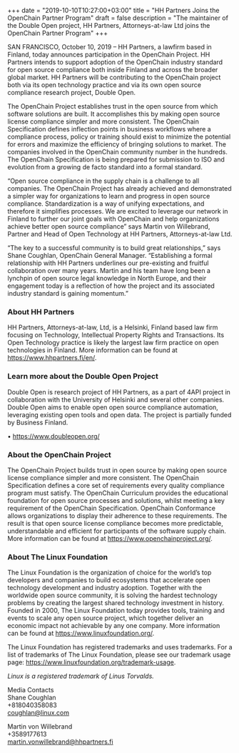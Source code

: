 +++
date = "2019-10-10T10:27:00+03:00"
title = "HH Partners Joins the OpenChain Partner Program"
draft = false
description = "The maintainer of the Double Open project, HH Partners, Attorneys-at-law Ltd joins the OpenChain Partner Program"
+++

SAN FRANCISCO, October 10, 2019 – HH Partners, a lawfirm based in Finland, today announces participation in the OpenChain Project. HH Partners intends to support adoption of the OpenChain industry standard for open source compliance both inside Finland and across the broader global market. HH Partners will be contributing to the OpenChain project both via its open technology practice and via its own open source compliance research project, Double Open. 

The OpenChain Project establishes trust in the open source from which software solutions are built. It accomplishes this by making open source license compliance simpler and more consistent. The OpenChain Specification defines inflection points in business workflows where a compliance process, policy or training should exist to minimize the potential for errors and maximize the efficiency of bringing solutions to market. The companies involved in the OpenChain community number in the hundreds. The OpenChain Specification is being prepared for submission to ISO and evolution from a growing de facto standard into a formal standard.

“Open source compliance in the supply chain is a challenge to all companies. The OpenChain Project has already achieved and demonstrated a simpler way for organizations to learn and progress in open source compliance. Standardization is a way of unifying expectations, and therefore it simplifies processes. We are excited to leverage our network in Finland to further our joint goals with OpenChain and help organizations achieve better open source compliance” says Martin von Willebrand, Partner and Head of Open Technology at HH Partners, Attorneys-at-law Ltd. 

“The key to a successful community is to build great relationships,” says Shane Coughlan, OpenChain General Manager. “Establishing a formal relationship with HH Partners underlines our pre-existing and fruitful collaboration over many years. Martin and his team have long been a lynchpin of open source legal knowledge in North Europe, and their engagement today is a reflection of how the project and its associated industry standard is gaining momentum.”

### **About HH Partners**  
HH Partners, Attorneys-at-law, Ltd, is a Helsinki, Finland based law firm focusing on Technology, Intellectual Property Rights and Transactions. Its Open Technology practice is likely the largest law firm practice on open technologies in Finland. More information can be found at https://www.hhpartners.fi/en/.

### **Learn more about the Double Open Project**  
Double Open is research project of HH Partners, as a part of 4API project in collaboration with the University of Helsinki and several other companies. Double Open aims to enable open open source compliance automation, leveraging existing open tools and open data. The project is partially funded by Business Finland.  

•	https://www.doubleopen.org/

### **About the OpenChain Project**  
The OpenChain Project builds trust in open source by making open source license compliance simpler and more consistent. The OpenChain Specification defines a core set of requirements every quality compliance program must satisfy. The OpenChain Curriculum provides the educational foundation for open source processes and solutions, whilst meeting a key requirement of the OpenChain Specification. OpenChain Conformance allows organizations to display their adherence to these requirements. The result is that open source license compliance becomes more predictable, understandable and efficient for participants of the software supply chain. More information can be found at https://www.openchainproject.org/.

### **About The Linux Foundation**  
The Linux Foundation is the organization of choice for the world’s top developers and companies to build ecosystems that accelerate open technology development and industry adoption. Together with the worldwide open source community, it is solving the hardest technology problems by creating the largest shared technology investment in history. Founded in 2000, The Linux Foundation today provides tools, training and events to scale any open source project, which together deliver an economic impact not achievable by any one company. More information can be found at https://www.linuxfoundation.org/.  

The Linux Foundation has registered trademarks and uses trademarks. For a list of trademarks of The Linux Foundation, please see our trademark usage page: https://www.linuxfoundation.org/trademark-usage. 

*Linux is a registered trademark of Linus Torvalds.*

Media Contacts  
Shane Coughlan  
+818040358083  
coughlan@linux.com  

Martin von Willebrand  
+3589177613  
martin.vonwillebrand@hhpartners.fi   



